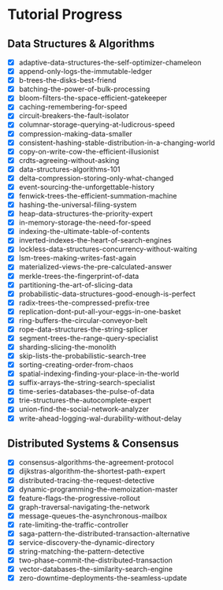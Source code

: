 # Tutorial Progress

## Data Structures & Algorithms

- [x] adaptive-data-structures-the-self-optimizer-chameleon
- [x] append-only-logs-the-immutable-ledger
- [x] b-trees-the-disks-best-friend
- [x] batching-the-power-of-bulk-processing
- [x] bloom-filters-the-space-efficient-gatekeeper
- [x] caching-remembering-for-speed
- [x] circuit-breakers-the-fault-isolator
- [x] columnar-storage-querying-at-ludicrous-speed
- [x] compression-making-data-smaller
- [x] consistent-hashing-stable-distribution-in-a-changing-world
- [x] copy-on-write-cow-the-efficient-illusionist
- [x] crdts-agreeing-without-asking
- [x] data-structures-algorithms-101
- [x] delta-compression-storing-only-what-changed
- [x] event-sourcing-the-unforgettable-history
- [x] fenwick-trees-the-efficient-summation-machine
- [x] hashing-the-universal-filing-system
- [x] heap-data-structures-the-priority-expert
- [x] in-memory-storage-the-need-for-speed
- [x] indexing-the-ultimate-table-of-contents
- [x] inverted-indexes-the-heart-of-search-engines
- [x] lockless-data-structures-concurrency-without-waiting
- [x] lsm-trees-making-writes-fast-again
- [x] materialized-views-the-pre-calculated-answer
- [x] merkle-trees-the-fingerprint-of-data
- [x] partitioning-the-art-of-slicing-data
- [x] probabilistic-data-structures-good-enough-is-perfect
- [x] radix-trees-the-compressed-prefix-tree
- [x] replication-dont-put-all-your-eggs-in-one-basket
- [x] ring-buffers-the-circular-conveyor-belt
- [x] rope-data-structures-the-string-splicer
- [x] segment-trees-the-range-query-specialist
- [x] sharding-slicing-the-monolith
- [x] skip-lists-the-probabilistic-search-tree
- [x] sorting-creating-order-from-chaos
- [x] spatial-indexing-finding-your-place-in-the-world
- [x] suffix-arrays-the-string-search-specialist
- [x] time-series-databases-the-pulse-of-data
- [x] trie-structures-the-autocomplete-expert
- [x] union-find-the-social-network-analyzer
- [x] write-ahead-logging-wal-durability-without-delay

## Distributed Systems & Consensus
- [x] consensus-algorithms-the-agreement-protocol
- [x] dijkstras-algorithm-the-shortest-path-expert
- [x] distributed-tracing-the-request-detective
- [x] dynamic-programming-the-memoization-master
- [x] feature-flags-the-progressive-rollout
- [x] graph-traversal-navigating-the-network
- [x] message-queues-the-asynchronous-mailbox
- [x] rate-limiting-the-traffic-controller
- [x] saga-pattern-the-distributed-transaction-alternative
- [x] service-discovery-the-dynamic-directory
- [x] string-matching-the-pattern-detective
- [x] two-phase-commit-the-distributed-transaction
- [x] vector-databases-the-similarity-search-engine
- [x] zero-downtime-deployments-the-seamless-update